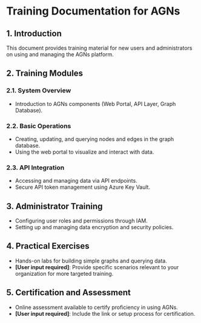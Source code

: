
# Training Documentation for AGNs

## 1. Introduction
This document provides training material for new users and administrators on using and managing the AGNs platform.

## 2. Training Modules
### 2.1. System Overview
- Introduction to AGNs components (Web Portal, API Layer, Graph Database).

### 2.2. Basic Operations
- Creating, updating, and querying nodes and edges in the graph database.
- Using the web portal to visualize and interact with data.

### 2.3. API Integration
- Accessing and managing data via API endpoints.
- Secure API token management using Azure Key Vault.

## 3. Administrator Training
- Configuring user roles and permissions through IAM.
- Setting up and managing data encryption and security policies.

## 4. Practical Exercises
- Hands-on labs for building simple graphs and querying data.
- **[User input required]**: Provide specific scenarios relevant to your organization for more targeted training.

## 5. Certification and Assessment
- Online assessment available to certify proficiency in using AGNs.
- **[User input required]**: Include the link or setup process for certification.
    